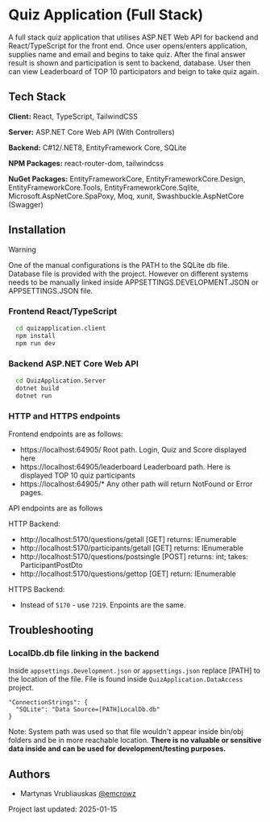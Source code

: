 # Quiz Application (Full Stack)

A full stack quiz application that utilises ASP.NET Web API for backend and React/TypeScript for the front end. Once user opens/enters application, supplies name and email and begins to take quiz. After the final answer result is shown and participation is sent to backend, database. User then can view Leaderboard of TOP 10 participators and beign to take quiz again.



## Tech Stack

**Client:** React, TypeScript, TailwindCSS

**Server:** ASP.NET Core Web API (With Controllers)

**Backend:** C#12/.NET8, EntityFramework Core, SQLite

**NPM Packages:** react-router-dom, tailwindcss

**NuGet Packages:** EntityFrameworkCore, EntityFrameworkCore.Design, EntityFrameworkCore.Tools, EntityFrameworkCore.Sqlite, Microsoft.AspNetCore.SpaPoxy, Moq, xunit, Swashbuckle.AspNetCore (Swagger)

## Installation

> [!WARNING]
> One of the manual configurations is the PATH to the SQLite db file. Database file is provided with the project. However on different systems needs to be manually linked inside APPSETTINGS.DEVELOPMENT.JSON or APPSETTINGS.JSON file.

### Frontend React/TypeScript

```bash
  cd quizapplication.client
  npm install
  npm run dev
```

### Backend ASP.NET Core Web API

```bash
  cd QuizApplication.Server
  dotnet build
  dotnet run
```

### HTTP and HTTPS endpoints
Frontend endpoints are as follows:
- https://localhost:64905/                  Root path. Login, Quiz and Score displayed here
- https://localhost:64905/leaderboard       Leaderboard path. Here is displayed TOP 10 quiz participants
- https://localhost:64905/*                 Any other path will return NotFound or Error pages.

API endpoints are as follows

HTTP Backend:
- http://localhost:5170/questions/getall        [GET]   returns: IEnumerable<QuestionReadOnlyDto>
- http://localhost:5170/participants/getall     [GET]   returns: IEnumerable<ParticipantReadOnlyDto>
- http://localhost:5170/questions/postsingle    [POST]  returns: int; takes: ParticipantPostDto
- http://localhost:5170/questions/gettop        [GET]   return: IEnumerable<ParticipantReadOnlyDto>

HTTPS Backend:
- Instead of `5170` - use `7219`. Enpoints are the same.

## Troubleshooting
### LocalDb.db file linking in the backend

Inside `appsettings.Development.json` or `appsettings.json` replace [PATH] to the location of the file. File is found inside `QuizApplication.DataAccess` project. 
```
"ConnectionStrings": {
  "SQLite": "Data Source=[PATH]LocalDb.db"
}
```
Note: System path was used so that file wouldn't appear inside bin/obj folders and be in more reachable location. __There is no valuable or sensitive data inside and can be used for development/testing purposes.__

## Authors

- Martynas Vrubliauskas [@emcrowz](https://www.github.com/emcrowz)

Project last updated: 2025-01-15